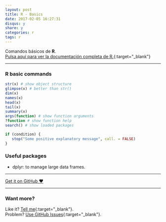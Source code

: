```yaml
---
layout: post
title: R - Basics
date: 2017-02-05 16:27:31
disqus: y
share: y
categories: r
tags: r
---
```


Comandos básicos de **R**.<br>
[Pulsa aquí para ver la documentación completa de R.](https://www.r-project.org){:target="_blank"}

---

### R basic commands

```R
str(x) # show object structure
glimpse(x) # better than str()
dim(x)
names(x)
head(x)
tail(x)
summary(x)
args(function) # show function arguments
?function # show function help
search() # show loaded packages
```

```R
if (condition) {
   stop("Some positive explanatory message", call. = FALSE)
}
```

### Useful packages

* dplyr: to manage large data frames.

---

<a href="https://github.com/mariope/apuntes" target="_blank" class="big-button gray">Get it on GitHub &hearts;</a>

---

### Want more?

Like it? [Tell me](http://twitter.com/mariodevelop){:target="_blank"}.<br/>
Problem? [Use GitHub Issues](https://github.com/mariope/apuntes/issues){:target="_blank"}.
